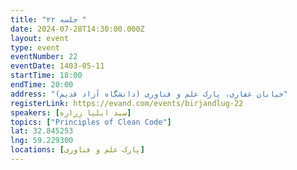 ```yaml
---
title: "جلسه ۲۲ "
date: 2024-07-28T14:30:00.000Z
layout: event
type: event
eventNumber: 22
eventDate: 1403-05-11
startTime: 18:00
endTime: 20:00
address: "خیابان غفاری، پارک علم و فناوری (دانشگاه آزاد قدیم)"
registerLink: https://evand.com/events/birjandlug-22
speakers: [سید ایلیا زراره]
topics: ["Principles of Clean Code"]
lat: 32.845253
lng: 59.229300
locations: [پارک علم و فناوری]
---
```

